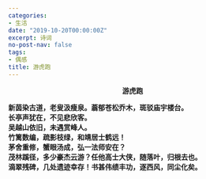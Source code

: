 ```yaml
---
categories:
- 生活
date: "2019-10-20T00:00:00Z"
excerpt: 诗词
no-post-nav: false
tags:
- 偶感
title: 游虎跑
---
```


**<center>游虎跑</center>**

**新茵染古道，老叟汲瘦泉。蓊郁苍松乔木，斑驳庙宇楼台。**  
**长亭声犹在，不见悲欣客。**  
**吴越山依旧，未遇赏峰人。**  
**竹篱数编，疏影枝绿，和靖居士鹤远！**  
**茅舍重修，蟹眼汤成，弘一法师安在？**  
**茂林蹊径，多少豪杰云游？任他高士大侠，随落叶，归根去也。**  
**滴翠残碑，几处遗迹幸存！书甚伟绩丰功，逐西风，同尘化矣。**
